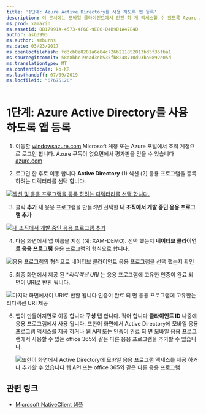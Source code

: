 ```yaml
---
title: '1단계: Azure Active Directory를 사용 하도록 앱 등록'
description: 이 문서에는 모바일 클라이언트에서 안전 하 게 액세스할 수 있도록 Azure Active Directory를 사용 하 여 Azure 응용 프로그램을 등록 하는 방법을 설명 합니다.
ms.prod: xamarin
ms.assetid: 0B17991A-4573-4F6C-9E86-D4B9D1A47E4D
author: asb3993
ms.author: amburns
ms.date: 03/23/2017
ms.openlocfilehash: fd3cb0e8201a6e84c726b211852013bd5f35fba1
ms.sourcegitcommit: 58d8bbc19ead3eb535fb8248710d93ba0892e05d
ms.translationtype: MT
ms.contentlocale: ko-KR
ms.lasthandoff: 07/09/2019
ms.locfileid: "67675120"
---
```

# <a name="step-1-register-an-app-to-use-azure-active-directory"></a>1단계: Azure Active Directory를 사용 하도록 앱 등록

1. 이동할 [windowsazure.com](https://manage.windowsazure.com) Microsoft 계정 또는 Azure 포털에서 조직 계정으로 로그인 합니다. Azure 구독이 없으면에서 평가판을 얻을 수 있습니다 [azure.com](http://www.azure.com)

2. 로그인 한 후로 이동 합니다 **Active Directory** (1) 섹션 (2) 응용 프로그램을 등록 하려는 디렉터리를 선택 합니다.

  [![](register-images/01.-active-directory-in-azure-portal-sml.jpg "섹션 및 응용 프로그램을 등록 하려는 디렉터리를 선택 합니다.")](register-images/01.-active-directory-in-azure-portal.jpg#lightbox)

3. 클릭 **추가** 새 응용 프로그램을 만들려면 선택한 **내 조직에서 개발 중인 응용 프로그램 추가**

  [![](register-images/02.-add-new-application-sml.jpg "내 조직에서 개발 중인 응용 프로그램 추가")](register-images/02.-add-new-application.jpg#lightbox)

4. 다음 화면에서 앱 이름을 지정 (예: XAM-DEMO).
  선택 했는지 **네이티브 클라이언트 응용 프로그램** 응용 프로그램의 형식으로 합니다.

  ![](register-images/03.-app-name.jpg "응용 프로그램의 형식으로 네이티브 클라이언트 응용 프로그램을 선택 했는지 확인")

5. 최종 화면에서 제공 된 **리디렉션 URI* 는 응용 프로그램에 고유한 인증이 완료 되 면이 URI로 반환 됩니다.

  ![](register-images/04.-app-redirect.jpg "마지막 화면에서이 URI로 반환 됩니다 인증이 완료 되 면 응용 프로그램에 고유한는 리디렉션 URI 제공")

6. 앱이 만들어지면로 이동 합니다 **구성** 탭 합니다. 적어 합니다 **클라이언트 ID** 나중에 응용 프로그램에서 사용 됩니다. 또한이 화면에서 Active Directory에 모바일 응용 프로그램 액세스를 제공 하거나 웹 API 또는 인증이 완료 되 면 모바일 응용 프로그램에서 사용할 수 있는 office 365와 같은 다른 응용 프로그램을 추가할 수 있습니다.

    ![](register-images/05.-configure.jpg "또한이 화면에서 Active Directory에 모바일 응용 프로그램 액세스를 제공 하거나 추가할 수 있습니다 웹 API 또는 office 365와 같은 다른 응용 프로그램")



## <a name="related-links"></a>관련 링크

- [Microsoft NativeClient 샘플](https://github.com/AzureADSamples/NativeClient-MultiTarget-DotNet)
